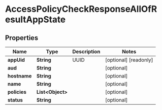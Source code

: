 

# AccessPolicyCheckResponseAllOfResultAppState


## Properties

| Name | Type | Description | Notes |
|------------ | ------------- | ------------- | -------------|
|**appUid** | **String** | UUID |  [optional] [readonly] |
|**aud** | **String** |  |  [optional] |
|**hostname** | **String** |  |  [optional] |
|**name** | **String** |  |  [optional] |
|**policies** | **List&lt;Object&gt;** |  |  [optional] |
|**status** | **String** |  |  [optional] |




